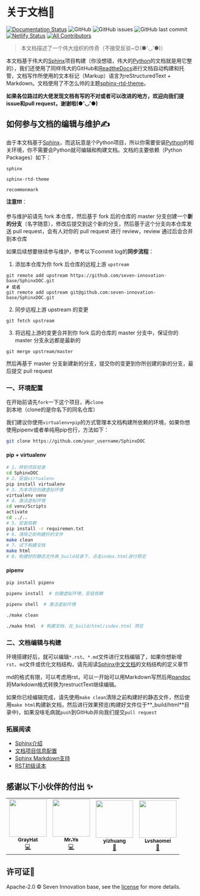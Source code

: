 # 关于文档📌

[![Documentation Status](https://readthedocs.org/projects/seveninnovationbasedoc/badge/?version=latest)](https://seveninnovationbasedoc.readthedocs.io/zh_CN/latest/?badge=latest) ![GitHub](https://img.shields.io/github/license/seven-innovation-base/SphinxDOC?color=blue) ![GitHub issues](https://img.shields.io/github/issues/seven-innovation-base/SphinxDOC) ![GitHub last commit](https://img.shields.io/github/last-commit/seven-innovation-base/SphinxDOC?color=red)  [![Netlify Status](https://api.netlify.com/api/v1/badges/020b729a-30f0-4330-8f85-c0a9bcbd90a3/deploy-status)](https://app.netlify.com/sites/vibrant-lumiere-4558d4/deploys)<!-- ALL-CONTRIBUTORS-BADGE:START - Do not remove or modify this section -->
[![All Contributors](https://img.shields.io/badge/all_contributors-4-orange.svg?style=flat-square)](#contributors-)
<!-- ALL-CONTRIBUTORS-BADGE:END -->

>本文档描述了一个伟大组织的传奇（不接受反驳~😊(●'◡'●)）

本文档基于伟大的[Sphinx](http://www.sphinx-doc.org/en/master/)项目构建（你没想错，伟大的[Python](https://docs.python.org/3/)的文档就是用它整的），我们还使用了同样伟大的GitHub和[ReadtheDocs](https://docs.readthedocs.io/en/stable/index.html)进行文档自动构建和托管，文档写作所使用的文本标记（Markup）语言为reStructuredText + Markdown。文档使用了不怎么帅的主题[sphinx-rtd-theme](https://pypi.org/project/sphinx-rtd-theme/)。

**如果各位路过的大佬发现文档有写的不对或者可以改进的地方，欢迎向我们提issue和pull request，谢谢啦(●'◡'●)**

## 如何参与文档的编辑与维护✍

由于本文档基于[Sphinx](https://www.sphinx.org.cn/index.html)，而这玩意是个Python项目，所以你需要安装[Python](https://www.python.org/downloads/)的相关环境，你不需要会Python就可编辑和构建文档。文档的主要依赖（Python Packages）如下：

```
sphinx

sphinx-rtd-theme

recommonmark
```

**注意❗❗❗**：

参与维护前请先 fork 本仓库，然后基于 fork 后的仓库的 master 分支创建一个**新的分支**（名字随意），修改后提交到这个新的分支，然后基于这个分支向本仓库发送 pull request，会有人对你的 pull request 进行 review，review 通过后会合并到本仓库

如果后续想要继续参与维护，参考以下commit log的**同步流程**：

1. 添加本仓库为你 fork 后仓库的远程上游 `upstream`

```shell
git remote add upstream https://github.com/seven-innovation-base/SphinxDOC.git
# 或者
git remote add upstream git@github.com:seven-innovation-base/SphinxDOC.git
```

2. 同步远程上游 upstream 的变更

```shell
git fetch upstream
```

3. 将远程上游的变更合并到你 fork 后的仓库的 master 分支中，保证你的 master 分支永远都是最新的

```shell
git merge upstream/master
```

然后再基于 master 分支新建新的分支，提交你的变更到你所创建的新的分支，最后提交 pull request

### 一、环境配置

在开始前请先`fork`一下这个项目，再`clone`到本地（clone的是你名下的同名仓库）

我们建议你使用`virtualenv+pip`的方式管理本文档构建所依赖的环境，如果你想使用pipenv或者单纯用pip也行，方法如下：

```bash
git clone https://github.com/your_username/SphinxDOC
```

#### pip + virtualenv

```bash
# 1、转到项目目录
cd SphinxDOC
# 2、安装virtualenv
pip install virtualenv
# 3、为本项目创建虚拟环境
virtualenv venv
# 4、激活虚拟环境
cd venv/Scripts
activate
cd ../..
# 5、安装依赖
pip install -r requiremen.txt
# 6、清除之前构建好的文件
make clean
# 7、试下构建文档
make html
# 8、构建好的静态文件再_build目录下，点击index.html进行预览
```

#### pipenv

```bash
pip install pipenv

pipenv install  # 创建虚拟环境，安装依赖

pipenv shell  # 激活虚拟环境

./make clean

./make html  # 构建文档，在_build/html/index.html 预览
```

### 二、文档编辑与构建

环境搭建好后，就可以编辑`*.rst`、`*.md`文件进行文档编辑了，如果你想新增`rst`、`md`文件或优化文档结构，请先阅读[Sphinx中文文档](https://www.sphinx.org.cn/usage/quickstart.html#defining-document-structure)的文档结构的定义章节

md的格式有限，可以考虑用rst，可以一开始可以用Markdown写然后用[pandoc](https://pandoc.org/try/)将Markdown格式转换为restructText继续编辑。

如果你已经编辑完成，请先使用`make clean`清除之前构建好的静态文件，然后使用`make html`构建新文档，然后进行效果预览(构建好文件位于**_build/html**目录中)，如果没啥毛病就`push`到GitHub并向我们提交`pull request`

### 拓展阅读

- [Sphinx介绍](https://www.sphinx.org.cn/intro.html#usage)
- [文档项目信息配置](https://www.sphinx.org.cn/usage/configuration.html#project-information)
- [Sphinx Markdown支持](https://www.sphinx.org.cn/usage/markdown.html)
- [RST初级读本](https://www.sphinx.org.cn/usage/restructuredtext/basics.html)

## 感谢以下小伙伴的付出 ✨

<!-- ALL-CONTRIBUTORS-LIST:START - Do not remove or modify this section -->
<!-- prettier-ignore-start -->
<!-- markdownlint-disable -->
<table>
  <tr>
    <td align="center"><a href="https://github.com/798795982"><img src="https://avatars2.githubusercontent.com/u/40200101?v=4" width="100px;" alt=""/><br /><sub><b>GrayHat</b></sub></a><br /><a href="https://github.com/seven-innovation-base/SphinxDOC/commits?author=798795982" title="Code">💻</a></td>
    <td align="center"><a href="https://shansan.top"><img src="https://avatars2.githubusercontent.com/u/39296814?v=4" width="100px;" alt=""/><br /><sub><b>Mr.Ye</b></sub></a><br /><a href="https://github.com/seven-innovation-base/SphinxDOC/commits?author=yeshan333" title="Code">💻</a></td>
    <td align="center"><a href="https://mrgo123.github.io"><img src="https://avatars1.githubusercontent.com/u/53072382?v=4" width="100px;" alt=""/><br /><sub><b>yizhuang</b></sub></a><br /><a href="https://github.com/seven-innovation-base/SphinxDOC/commits?author=MrGo123" title="Documentation">📖</a></td>
    <td align="center"><a href="https://github.com/Lvshaomei"><img src="https://avatars0.githubusercontent.com/u/51081794?v=4" width="100px;" alt=""/><br /><sub><b>Lvshaomei</b></sub></a><br /><a href="https://github.com/seven-innovation-base/SphinxDOC/commits?author=Lvshaomei" title="Documentation">📖</a></td>
  </tr>
</table>

<!-- markdownlint-enable -->
<!-- prettier-ignore-end -->
<!-- ALL-CONTRIBUTORS-LIST:END -->

## 许可证📑

Apache-2.0 © Seven Innovation base, see the [license](/LICENSE) for more details.
